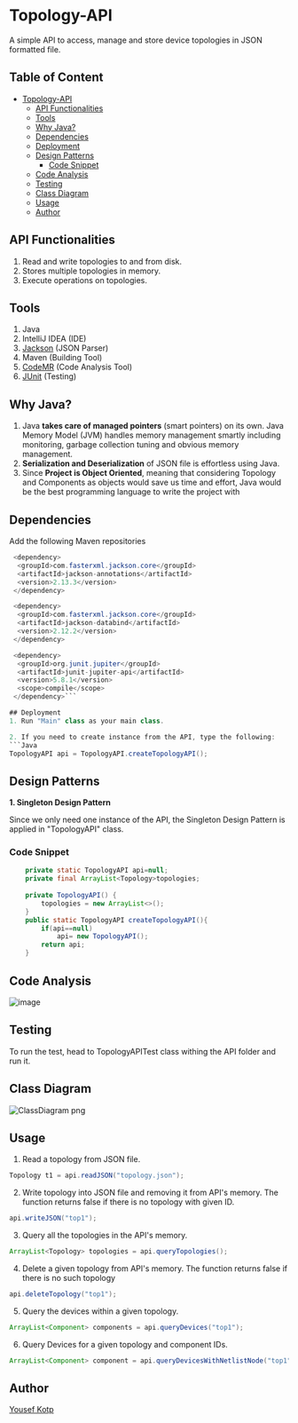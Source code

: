 # Topology-API
A simple API to access, manage and store device topologies in JSON formatted file.
## Table of Content
- [Topology-API](#topology-api)
  * [API Functionalities](#api-functionalities)
  * [Tools](#tools)
  * [Why Java?](#why-java-?)
  * [Dependencies](#dependencies)
  * [Deployment](#deployment)
  * [Design Patterns](#design-patterns)
    + [Code Snippet](#code-snippet)
  * [Code Analysis](#code-analysis)
  * [Testing](#testing)
  * [Class Diagram](#class-diagram)
  * [Usage](#usage)
  * [Author](#author)
  

## API Functionalities
1. Read and write topologies to and from disk.
2. Stores multiple topologies in memory.
3. Execute operations on topologies.

## Tools
1. Java
2. IntelliJ IDEA (IDE)
3. [Jackson](https://github.com/FasterXML/jackson) (JSON Parser)
4. Maven (Building Tool)
5. [CodeMR](https://www.codemr.co.uk/) (Code Analysis Tool)
6. [JUnit](https://junit.org/junit5/) (Testing)
## Why Java?
1. Java **takes care of managed pointers** (smart pointers) on its own. Java Memory Model (JVM) handles memory management smartly including monitoring, garbage collection tuning and obvious memory management.
2. **Serialization and Deserialization** of JSON file is effortless using Java.
3. Since **Project is Object Oriented**, meaning that considering Topology and Components as objects would save us time and effort, Java would be the best programming language to write the project with
## Dependencies
Add the following Maven repositories
```Java
 <dependency>
  <groupId>com.fasterxml.jackson.core</groupId>
  <artifactId>jackson-annotations</artifactId>
  <version>2.13.3</version>
 </dependency>
```
```Java
 <dependency>
  <groupId>com.fasterxml.jackson.core</groupId>
  <artifactId>jackson-databind</artifactId>
  <version>2.12.2</version>
 </dependency>
```
```Java
 <dependency>
  <groupId>org.junit.jupiter</groupId>
  <artifactId>junit-jupiter-api</artifactId>
  <version>5.8.1</version>
  <scope>compile</scope>
 </dependency>```

## Deployment
1. Run "Main" class as your main class.

2. If you need to create instance from the API, type the following: 
```Java
TopologyAPI api = TopologyAPI.createTopologyAPI();
```
## Design Patterns
**1. Singleton Design Pattern**

Since we only need one instance of the API, the Singleton Design Pattern is applied in "TopologyAPI" class.
### Code Snippet
```Java
    private static TopologyAPI api=null;
    private final ArrayList<Topology>topologies;
    
    private TopologyAPI() {
        topologies = new ArrayList<>();
    }
    public static TopologyAPI createTopologyAPI(){
        if(api==null)
            api= new TopologyAPI();
        return api;
    }
```
## Code Analysis
![image](https://user-images.githubusercontent.com/41492875/168950341-0c9d4369-0929-4046-89ca-12942efb3bb4.png)

## Testing
To run the test, head to TopologyAPITest class withing the API folder and run it.
## Class Diagram
![ClassDiagram png](https://user-images.githubusercontent.com/41492875/169536959-dc9a3c8a-910d-43eb-8c90-fbbfd05716a6.png)

## Usage
1. Read a topology from JSON file.
```Java
Topology t1 = api.readJSON("topology.json");
```
2. Write topology into JSON file and removing it from API's memory. The function returns false if there is no topology with given ID.
```Java
api.writeJSON("top1");
```   
3. Query all the topologies in the API's memory.

```Java
ArrayList<Topology> topologies = api.queryTopologies();
```   
4. Delete a given topology from API's memory. The function returns false if there is no such topology
```Java
api.deleteTopology("top1");
```   
5. Query the devices within a given topology.
```Java
ArrayList<Component> components = api.queryDevices("top1");
```       
6. Query Devices for a given topology and component IDs.
```Java
ArrayList<Component> component = api.queryDevicesWithNetlistNode("top1","res1");
``` 
      
## Author
[Yousef Kotp](https://github.com/yousefkotp)
